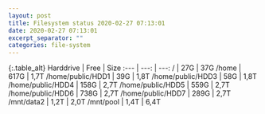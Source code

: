 ```yaml
---
layout: post
title: Filesystem status 2020-02-27 07:13:01
date: 2020-02-27 07:13:01
excerpt_separator: ""
categories: file-system
---
```

{:.table_alt}
Harddrive | Free | Size
:--- | ---: | ---:
/ | 27G | 37G
/home | 617G | 1,7T
/home/public/HDD1 | 39G | 1,8T
/home/public/HDD3 | 58G | 1,8T
/home/public/HDD4 | 158G | 2,7T
/home/public/HDD5 | 559G | 2,7T
/home/public/HDD6 | 738G | 2,7T
/home/public/HDD7 | 289G | 2,7T
/mnt/data2 | 1,2T | 2,0T
/mnt/pool | 1,4T | 6,4T
